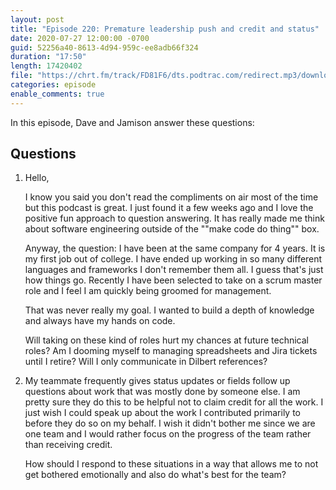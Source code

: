 ```yaml
---
layout: post
title: "Episode 220: Premature leadership push and credit and status"
date: 2020-07-27 12:00:00 -0700
guid: 52256a40-8613-4d94-959c-ee8adb66f324
duration: "17:50"
length: 17420402
file: "https://chrt.fm/track/FD81F6/dts.podtrac.com/redirect.mp3/download.softskills.audio/sse-220.mp3"
categories: episode
enable_comments: true
---
```


In this episode, Dave and Jamison answer these questions:

## Questions

1. Hello,
   
   I know you said you don't read the compliments on air most of the time but this podcast is great. I just found it a few weeks ago and I love the positive fun approach to question answering. It has really made me think about software engineering outside of the ""make code do thing"" box.
   
   Anyway, the question: I have been at the same company for 4 years. It is my first job out of college. I have ended up working in so many different languages and frameworks I don't remember them all. I guess that's just how things go. Recently I have been selected to take on a scrum master role and I feel I am quickly being groomed for management.
   
   That was never really my goal. I wanted to build a depth of knowledge and always have my hands on code.
   
   Will taking on these kind of roles hurt my chances at future technical roles? Am I dooming myself to managing spreadsheets and Jira tickets until I retire? Will I only communicate in Dilbert references?


2. My teammate frequently gives status updates or fields follow up questions about work that was mostly done by someone else. I am pretty sure they do this to be helpful not to claim credit for all the work. I just wish I could speak up about the work I contributed primarily to before they do so on my behalf. I wish it didn't bother me since we are one team and I would rather focus on the progress of the team rather than receiving credit.
   
   How should I respond to these situations in a way that allows me to not get bothered emotionally and also do what's best for the team?

